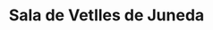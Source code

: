 ---
title: "Sala de Vetlles de Juneda"
url: /juneda/sala-de-vetlles-de-juneda/
shop: Bestattungen
---